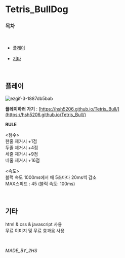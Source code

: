# Tetris_BullDog

### 목차

<br/>

- [플레이](#플레이)

- [기타](#기타)

<br/>

## 플레이

![ezgif-3-1887db5bab](https://user-images.githubusercontent.com/71358959/152690076-212c3bec-f5cc-439f-b9d2-7c583ee1670c.gif)

**플레이하러 가기** : [https://hsh5206.github.io/Tetris_Bull/](https://hsh5206.github.io/Tetris_Bull/)

**RULE**

<점수>  
한줄 제거시 +1점  
두줄 제거시 +4점  
세줄 제거시 +9점  
네줄 제거시 +16점  

<속도>  
블럭 속도 1000ms에서 매 5초마다 20ms씩 감소  
MAX스피드 : 45 (블럭 속도: 100ms)

<br/>

## 기타

html & css & javascript 사용  
무료 이미지 및 무료 효과음 사용

<br/>

_MADE_BY_2HS_
